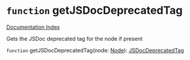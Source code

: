 # `function` getJSDocDeprecatedTag

[Documentation Index](../README.md)

Gets the JSDoc deprecated tag for the node if present

`function` getJSDocDeprecatedTag(node: [Node](../interface.Node/README.md)): [JSDocDeprecatedTag](../interface.JSDocDeprecatedTag/README.md)